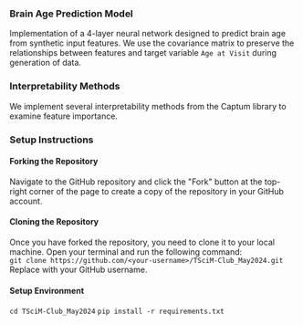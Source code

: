 ### Brain Age Prediction Model
Implementation of a 4-layer neural network designed to predict brain age from synthetic input features. We use the covariance matrix to preserve the relationships between features and target variable `Age at Visit` during generation of data. 

### Interpretability Methods
We implement several interpretability methods from the Captum library to examine feature importance.  

### Setup Instructions

#### Forking the Repository
Navigate to the GitHub repository and click the "Fork" button at the top-right corner of the page to create a copy of the repository in your GitHub account. 

#### Cloning the Repository
 Once you have forked the repository, you need to clone it to your local machine. Open your terminal and run the following command:    
```git clone https://github.com/<your-username>/TSciM-Club_May2024.git```    
Replace <your-username> with your GitHub username.

#### Setup Environment
```cd TSciM-Club_May2024```
```pip install -r requirements.txt```

